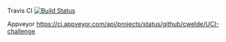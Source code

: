 Travis CI
[![Build Status](https://travis-ci.org/cwelde/UCI-Challenge.svg?branch=master)](https://travis-ci.org/cwelde/UCI-Challenge)


Appveyor https://ci.appveyor.com/api/projects/status/github/cwelde/UCI-challenge